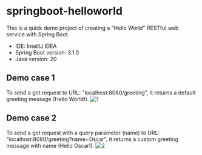 # springboot-helloworld

This is a quick demo project of creating a “Hello World” RESTful web service with Spring Boot.

- IDE: IntelliJ IDEA
- Spring Boot version: 3.1.0
- Java version: 20

## Demo case 1
To send a get request to URL: "localhost:8080/greeting", it returns a default greeting message (Hello World!).
![1](https://github.com/wongoch/springboot-helloworld/assets/135831095/67e2ed4e-4931-4f98-9448-16b1129d0fd6)

## Demo case 2
To send a get request with a query parameter (name) to URL: "localhost:8080/greeting?name=Oscar", it returns a custom greeting message with name (Hello Oscar!).
![2](https://github.com/wongoch/springboot-helloworld/assets/135831095/1b105e88-4595-475a-8d14-22e8b3c92aa0)
